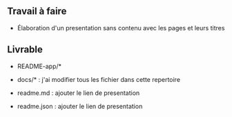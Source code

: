 ## Travail à faire
- Élaboration d'un presentation sans contenu avec les pages et leurs titres

## Livrable

- README-app/*
- docs/* : j'ai modifier tous les fichier dans cette repertoire

- readme.md : ajouter le lien de presentation

- readme.json : ajouter le lien de presentation
